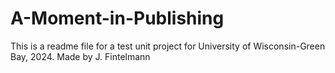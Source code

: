 # A-Moment-in-Publishing
This is a readme file for a test unit project for University of Wisconsin-Green Bay, 2024. Made by J. Fintelmann
